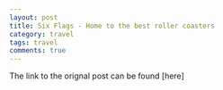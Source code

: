 ```yaml
---
layout: post
title: Six Flags - Home to the best roller coasters
category: travel
tags: travel
comments: true
---
```


The link to the orignal post can be found [here]
